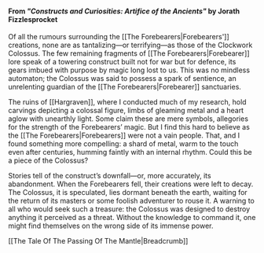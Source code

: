 #### From _"Constructs and Curiosities: Artifice of the Ancients"_ by Jorath Fizzlesprocket

Of all the rumours surrounding the [[The Forebearers|Forebearers']] creations, none are as tantalizing—or terrifying—as those of the Clockwork Colossus. The few remaining fragments of [[The Forebearers|Forebearer]] lore speak of a towering construct built not for war but for defence, its gears imbued with purpose by magic long lost to us. This was no mindless automaton; the Colossus was said to possess a spark of sentience, an unrelenting guardian of the [[The Forebearers|Forebearer]] sanctuaries.

The ruins of [[Hargraven]], where I conducted much of my research, hold carvings depicting a colossal figure, limbs of gleaming metal and a heart aglow with unearthly light. Some claim these are mere symbols, allegories for the strength of the Forebearers’ magic. But I find this hard to believe as the [[The Forebearers|Forebearers]] were not a vain people. That, and I found something more compelling: a shard of metal, warm to the touch even after centuries, humming faintly with an internal rhythm. Could this be a piece of the Colossus?

Stories tell of the construct’s downfall—or, more accurately, its abandonment. When the Forebearers fell, their creations were left to decay. The Colossus, it is speculated, lies dormant beneath the earth, waiting for the return of its masters or some foolish adventurer to rouse it. A warning to all who would seek such a treasure: the Colossus was designed to destroy anything it perceived as a threat. Without the knowledge to command it, one might find themselves on the wrong side of its immense power.



[[The Tale Of The Passing Of The Mantle|Breadcrumb]]
